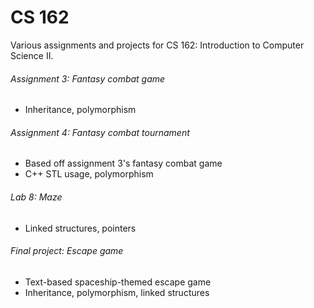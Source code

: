 # CS 162
Various assignments and projects for CS 162: Introduction to Computer Science II.

###### Assignment 3: Fantasy combat game
* Inheritance, polymorphism

###### Assignment 4: Fantasy combat tournament
* Based off assignment 3's fantasy combat game
* C++ STL usage, polymorphism

###### Lab 8: Maze
* Linked structures, pointers

###### Final project: Escape game
* Text-based spaceship-themed escape game
* Inheritance, polymorphism, linked structures
